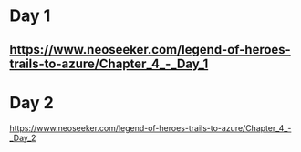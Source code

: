 # Day 1
https://www.neoseeker.com/legend-of-heroes-trails-to-azure/Chapter_4_-_Day_1
----------------------------------------------------------------------------------
# Day 2
https://www.neoseeker.com/legend-of-heroes-trails-to-azure/Chapter_4_-_Day_2